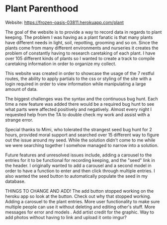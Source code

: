 # Plant Parenthood
Website: https://frozen-oasis-03811.herokuapp.com/plant

The goal of the website is to provide a way to record data in regards to plant keeping. The problem I was having as a plant fanatic is that many plants have different needs in light, soil, repotting, grooming and so on. Since the plants come from many different environments and nurseries it creates the problem of constantly having to research caretaking of each plant. I have over 105 different kinds of plants so I wanted to create a track to compile caretaking information in order to organize my collect.

This website was created in order to showcase the usage of the 7 restful routes, the ability to apply partials to the css or styling of the site with a login required in order to view information while manipulating a large amount of data.

The biggest challenges was the syntax and the continuous bug hunt. Each time a new feature was added there would be a required bug hunt to see what parts were affected positively and negatively. Almost every night I requested help from the TA to double check my work and assist with a strange error.

Special thanks to Mimi, who tolerated the strangest seed bug hunt for 2 hours, provided moral support  and searched over 15 different way to figure out the issue around my seed. While the solution didn't come to me while we were searching together I somehow managed to narrow into a solution.

Future features and unresolved issues include, adding a carousel to the entries for it to be functional for recording keeping, and the "seed" link in the header. I originally wanted to add a carousel and a second model in order to have a function to enter and then click through multiple entries. I also wanted the seed button to automatically populate the seed in my database. 


THINGS TO CHANGE AND ADD!
The add button stopped working on the heroku app so look at the button. Check out why that stopped working.
Adding a carosuel to the plant entries.
More user functionality to make sure multiple people can use it without deleting and editing other's stuff.
More messages for error and models .
Add artist credit for the graphic.
Way to add photos without having to link and upload it onto imgur?
